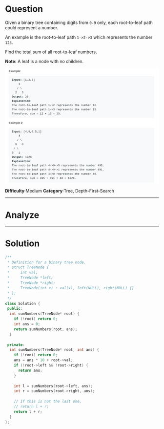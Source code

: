 
# Question

Given a binary tree containing digits from  `0-9`  only, each root-to-leaf path could represent a number.

An example is the root-to-leaf path  `1->2->3`  which represents the number  `123`.

Find the total sum of all root-to-leaf numbers.

**Note:** A leaf is a node with no children.

![](/images/in-post/2019-01-12-Leetcode-129-Sum-Root-to-Leaf-Numbers/2019-01-12-21-22-20.png)

**Difficulty**:Medium
**Category**:Tree, Depth-First-Search


------------

# Analyze

------------

# Solution

```cpp
/**
 * Definition for a binary tree node.
 * struct TreeNode {
 *     int val;
 *     TreeNode *left;
 *     TreeNode *right;
 *     TreeNode(int x) : val(x), left(NULL), right(NULL) {}
 * };
 */
class Solution {
 public:
  int sumNumbers(TreeNode* root) {
    if (!root) return 0;
    int ans = 0;
    return sumNumbers(root, ans);
  }

 private:
  int sumNumbers(TreeNode* root, int ans) {
    if (!root) return 0;
    ans = ans * 10 + root->val;
    if (!root->left && !root->right) {
      return ans;
    }

    int l = sumNumbers(root->left, ans);
    int r = sumNumbers(root->right, ans);

    // If this is not the last one,
    // return l + r;
    return l + r;
  }
};
```

